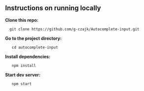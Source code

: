 ## Instructions on running locally

**Clone this repo:**

```
  git clone https://github.com/g-czajk/Autocomplete-input.git
```
**Go to the project directory:**

```
   cd autocomplete-input
```
**Install dependencies:**

```
   npm install
```
**Start dev server:**

```
   npm start
```
